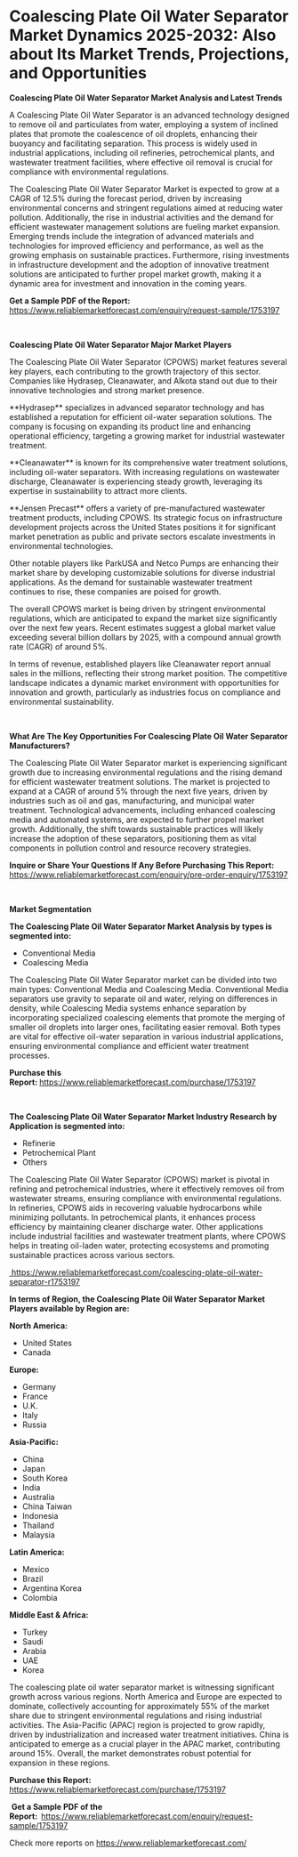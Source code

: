<p><h1>Coalescing Plate Oil Water Separator Market Dynamics 2025-2032: Also about Its Market Trends, Projections, and Opportunities</h1></p><p><strong>Coalescing Plate Oil Water Separator Market Analysis and Latest Trends</strong></p>
<p><p>A Coalescing Plate Oil Water Separator is an advanced technology designed to remove oil and particulates from water, employing a system of inclined plates that promote the coalescence of oil droplets, enhancing their buoyancy and facilitating separation. This process is widely used in industrial applications, including oil refineries, petrochemical plants, and wastewater treatment facilities, where effective oil removal is crucial for compliance with environmental regulations.</p><p>The Coalescing Plate Oil Water Separator Market is expected to grow at a CAGR of 12.5% during the forecast period, driven by increasing environmental concerns and stringent regulations aimed at reducing water pollution. Additionally, the rise in industrial activities and the demand for efficient wastewater management solutions are fueling market expansion. Emerging trends include the integration of advanced materials and technologies for improved efficiency and performance, as well as the growing emphasis on sustainable practices. Furthermore, rising investments in infrastructure development and the adoption of innovative treatment solutions are anticipated to further propel market growth, making it a dynamic area for investment and innovation in the coming years.</p></p>
<p><strong>Get a Sample PDF of the Report:&nbsp;</strong> <a href="https://www.reliablemarketforecast.com/enquiry/request-sample/1753197?utm_campaign=1108&utm_medium=2&utm_source=Github&utm_content=ia&utm_term=09042025&utm_id=coalescing-plate-oil-water-separator">https://www.reliablemarketforecast.com/enquiry/request-sample/1753197</a></p>
<p>&nbsp;</p>
<p><strong>Coalescing Plate Oil Water Separator Major Market Players</strong></p>
<p><p>The Coalescing Plate Oil Water Separator (CPOWS) market features several key players, each contributing to the growth trajectory of this sector. Companies like Hydrasep, Cleanawater, and Alkota stand out due to their innovative technologies and strong market presence.</p><p>**Hydrasep** specializes in advanced separator technology and has established a reputation for efficient oil-water separation solutions. The company is focusing on expanding its product line and enhancing operational efficiency, targeting a growing market for industrial wastewater treatment. </p><p>**Cleanawater** is known for its comprehensive water treatment solutions, including oil-water separators. With increasing regulations on wastewater discharge, Cleanawater is experiencing steady growth, leveraging its expertise in sustainability to attract more clients.</p><p>**Jensen Precast** offers a variety of pre-manufactured wastewater treatment products, including CPOWS. Its strategic focus on infrastructure development projects across the United States positions it for significant market penetration as public and private sectors escalate investments in environmental technologies.</p><p>Other notable players like ParkUSA and Netco Pumps are enhancing their market share by developing customizable solutions for diverse industrial applications. As the demand for sustainable wastewater treatment continues to rise, these companies are poised for growth.</p><p>The overall CPOWS market is being driven by stringent environmental regulations, which are anticipated to expand the market size significantly over the next few years. Recent estimates suggest a global market value exceeding several billion dollars by 2025, with a compound annual growth rate (CAGR) of around 5%.</p><p>In terms of revenue, established players like Cleanawater report annual sales in the millions, reflecting their strong market position. The competitive landscape indicates a dynamic market environment with opportunities for innovation and growth, particularly as industries focus on compliance and environmental sustainability.</p></p>
<p>&nbsp;</p>
<p><strong>What Are The Key Opportunities For Coalescing Plate Oil Water Separator Manufacturers?</strong></p>
<p><p>The Coalescing Plate Oil Water Separator market is experiencing significant growth due to increasing environmental regulations and the rising demand for efficient wastewater treatment solutions. The market is projected to expand at a CAGR of around 5% through the next five years, driven by industries such as oil and gas, manufacturing, and municipal water treatment. Technological advancements, including enhanced coalescing media and automated systems, are expected to further propel market growth. Additionally, the shift towards sustainable practices will likely increase the adoption of these separators, positioning them as vital components in pollution control and resource recovery strategies.</p></p>
<p><strong>Inquire or Share Your Questions If Any Before Purchasing This Report:</strong> <a href="https://www.reliablemarketforecast.com/enquiry/pre-order-enquiry/1753197?utm_campaign=1108&utm_medium=2&utm_source=Github&utm_content=ia&utm_term=09042025&utm_id=coalescing-plate-oil-water-separator">https://www.reliablemarketforecast.com/enquiry/pre-order-enquiry/1753197</a></p>
<p>&nbsp;</p>
<p><strong>Market Segmentation</strong></p>
<p><strong>The Coalescing Plate Oil Water Separator Market Analysis by types is segmented into:</strong></p>
<p><ul><li>Conventional Media</li><li>Coalescing Media</li></ul></p>
<p><p>The Coalescing Plate Oil Water Separator market can be divided into two main types: Conventional Media and Coalescing Media. Conventional Media separators use gravity to separate oil and water, relying on differences in density, while Coalescing Media systems enhance separation by incorporating specialized coalescing elements that promote the merging of smaller oil droplets into larger ones, facilitating easier removal. Both types are vital for effective oil-water separation in various industrial applications, ensuring environmental compliance and efficient water treatment processes.</p></p>
<p><strong>Purchase this Report:&nbsp;</strong><a href="https://www.reliablemarketforecast.com/purchase/1753197?utm_campaign=1108&utm_medium=2&utm_source=Github&utm_content=ia&utm_term=09042025&utm_id=coalescing-plate-oil-water-separator">https://www.reliablemarketforecast.com/purchase/1753197</a></p>
<p>&nbsp;</p>
<p><strong>The Coalescing Plate Oil Water Separator Market Industry Research by Application is segmented into:</strong></p>
<p><ul><li>Refinerie</li><li>Petrochemical Plant</li><li>Others</li></ul></p>
<p><p>The Coalescing Plate Oil Water Separator (CPOWS) market is pivotal in refining and petrochemical industries, where it effectively removes oil from wastewater streams, ensuring compliance with environmental regulations. In refineries, CPOWS aids in recovering valuable hydrocarbons while minimizing pollutants. In petrochemical plants, it enhances process efficiency by maintaining cleaner discharge water. Other applications include industrial facilities and wastewater treatment plants, where CPOWS helps in treating oil-laden water, protecting ecosystems and promoting sustainable practices across various sectors.</p></p>
<p><a href="https://www.reliablemarketforecast.com/coalescing-plate-oil-water-separator-r1753197?utm_campaign=1108&utm_medium=2&utm_source=Github&utm_content=ia&utm_term=09042025&utm_id=coalescing-plate-oil-water-separator">&nbsp;https://www.reliablemarketforecast.com/coalescing-plate-oil-water-separator-r1753197</a></p>
<p><strong>In terms of Region, the Coalescing Plate Oil Water Separator Market Players available by Region are:</strong></p>
<p>
    <p> <strong> North America: </strong>
        <ul>
            <li>United States</li>
            <li>Canada</li>
        </ul>
        </p> 
    <p> <strong> Europe: </strong>
        <ul>
            <li>Germany</li>
            <li>France</li>
            <li>U.K.</li>
            <li>Italy</li>
            <li>Russia</li>
        </ul>
        </p> 
    <p> <strong> Asia-Pacific: </strong>
        <ul>
            <li>China</li>
            <li>Japan</li>
            <li>South Korea</li>
            <li>India</li>
            <li>Australia</li>
            <li>China Taiwan</li>
            <li>Indonesia</li>
            <li>Thailand</li>
            <li>Malaysia</li>
        </ul>
        </p> 
    <p> <strong> Latin America: </strong>
        <ul>
            <li>Mexico</li>
            <li>Brazil</li>
            <li>Argentina Korea</li>
            <li>Colombia</li>
        </ul>
        </p> 
    <p> <strong> Middle East & Africa: </strong>
        <ul>
            <li>Turkey</li>
            <li>Saudi</li>
            <li>Arabia</li>
            <li>UAE</li>
            <li>Korea</li>
        </ul>
    </p>
    </p>
<p><p>The coalescing plate oil water separator market is witnessing significant growth across various regions. North America and Europe are expected to dominate, collectively accounting for approximately 55% of the market share due to stringent environmental regulations and rising industrial activities. The Asia-Pacific (APAC) region is projected to grow rapidly, driven by industrialization and increased water treatment initiatives. China is anticipated to emerge as a crucial player in the APAC market, contributing around 15%. Overall, the market demonstrates robust potential for expansion in these regions.</p></p>
<p><strong>Purchase this Report: </strong><a href="https://www.reliablemarketforecast.com/purchase/1753197?utm_campaign=1108&utm_medium=2&utm_source=Github&utm_content=ia&utm_term=09042025&utm_id=coalescing-plate-oil-water-separator">https://www.reliablemarketforecast.com/purchase/1753197</a></p>
<p>&nbsp;<strong>Get a Sample PDF of the Report:&nbsp;&nbsp;</strong><a href="https://www.reliablemarketforecast.com/enquiry/request-sample/1753197?utm_campaign=1108&utm_medium=2&utm_source=Github&utm_content=ia&utm_term=09042025&utm_id=coalescing-plate-oil-water-separator">https://www.reliablemarketforecast.com/enquiry/request-sample/1753197</a></p>
<p><strong></strong></p>
<p>Check more reports on <a href="https://www.reliablemarketforecast.com/?utm_campaign=1108&utm_medium=2&utm_source=Github&utm_content=ia&utm_term=09042025&utm_id=coalescing-plate-oil-water-separator">https://www.reliablemarketforecast.com/</a></p>